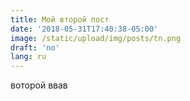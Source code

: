 ```yaml
---
title: Мой второй пост
date: '2018-05-31T17:40:38-05:00'
image: /static/upload/img/posts/tn.png
draft: 'no'
lang: ru
---
```

воторой ввав
